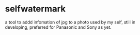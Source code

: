 # selfwatermark
a tool to addd infomation of jpg to a photo used by my self, still in developing, preferred for Panasonic and Sony as yet.
